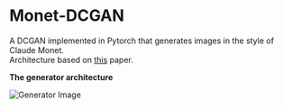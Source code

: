 # Monet-DCGAN
A DCGAN implemented in Pytorch that generates images in the style of Claude Monet.  
Architecture based on [this](https://proceedings.neurips.cc/paper_files/paper/2014/file/5ca3e9b122f61f8f06494c97b1afccf3-Paper.pdf) paper.   
  
**The generator architecture**  

![Generator Image](https://pytorch.org/tutorials/_images/dcgan_generator.png)
